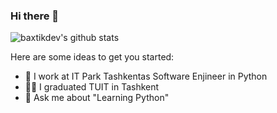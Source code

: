 ### Hi there 👋

![baxtikdev's github stats](https://github-readme-stats.vercel.app/api?username=baxtikdev&show_icons=true&theme=default)

Here are some ideas to get you started:

- 🔭 I work at IT Park Tashkentas Software Enjineer in Python
- 👨‍🎓 I graduated TUIT in Tashkent
- 💬 Ask me about "Learning Python"
